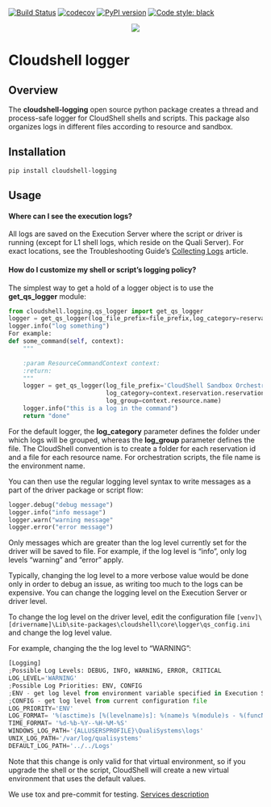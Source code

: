 [![Build Status](https://travis-ci.org/QualiSystems/cloudshell-logging.svg?branch=master)](https://travis-ci.org/QualiSystems/cloudshell-logging)
[![codecov](https://codecov.io/gh/QualiSystems/cloudshell-logging/branch/master/graph/badge.svg)](https://codecov.io/gh/QualiSystems/cloudshell-logging)
[![PyPI version](https://badge.fury.io/py/cloudshell-logging.svg)](https://badge.fury.io/py/cloudshell-logging)
[![Code style: black](https://img.shields.io/badge/code%20style-black-000000.svg)](https://github.com/python/black)

<p align="center">
<img src="https://github.com/QualiSystems/devguide_source/raw/master/logo.png"></img>
</p>

# Cloudshell logger

## Overview
The **cloudshell-logging** open source python package creates a thread and process-safe logger for CloudShell shells and scripts. This package also organizes logs in different files according to resource and sandbox. 
 
## Installation

`pip install cloudshell-logging`

## Usage

#### Where can I see the execution logs?
All logs are saved on the Execution Server where the script or driver is running (except for L1 shell logs, which reside on the Quali Server). For exact locations, see the Troubleshooting Guide’s [Collecting Logs](https://help.quali.com/doc/0.0/Troubleshooting/Content/Troubleshooting/Collecting-logs.htm) article.

#### How do I customize my shell or script’s logging policy?
The simplest way to get a hold of a logger object is to use the **get_qs_logger** module:

```python
from cloudshell.logging.qs_logger import get_qs_logger
logger = get_qs_logger(log_file_prefix=file_prefix,log_category=reservation_id,log_group=resource_name)
logger.info("log something")
For example:
def some_command(self, context):
    """

    :param ResourceCommandContext context:
    :return:
    """
    logger = get_qs_logger(log_file_prefix='CloudShell Sandbox Orchestration',
                           log_category=context.reservation.reservation_id,
                           log_group=context.resource.name)
    logger.info("this is a log in the command")
    return "done"
```

For the default logger, the **log_category** parameter defines the folder under which logs will be grouped, whereas the **log_group** parameter defines the file. The CloudShell convention is to create a folder for each reservation id and a file for each resource name. For orchestration scripts, the file name is the environment name.

You can then use the regular logging level syntax to write messages as a part of the driver package or script flow:
```python
logger.debug("debug message")
logger.info("info message")
logger.warn("warning message"
logger.error("error message")
```

Only messages which are greater than the log level currently set for the driver will be saved to file. For example, if the log level is “info”, only log levels “warning” and “error” apply.

Typically, changing the log level to a more verbose value would be done only in order to debug an issue, as writing too much to the logs can be expensive. You can change the logging level on the Execution Server or driver level.

To change the log level on the driver level, edit the configuration file `[venv]\[drivername]\Lib\site-packages\cloudshell\core\logger\qs_config.ini` and change the log level value.

For example, changing the the log level to “WARNING”:
```python
[Logging]
;Possible Log Levels: DEBUG, INFO, WARNING, ERROR, CRITICAL
LOG_LEVEL='WARNING'
;Possible Log Priorities: ENV, CONFIG
;ENV - get log level from environment variable specified in Execution Server customer.config
;CONFIG - get log level from current configuration file
LOG_PRIORITY='ENV'
LOG_FORMAT= '%(asctime)s [%(levelname)s]: %(name)s %(module)s - %(funcName)-20s %(message)s'
TIME_FORMAT= '%d-%b-%Y--%H-%M-%S'
WINDOWS_LOG_PATH='{ALLUSERSPROFILE}\QualiSystems\logs'
UNIX_LOG_PATH='/var/log/qualisystems'
DEFAULT_LOG_PATH='../../Logs'
```
Note that this change is only valid for that virtual environment, so if you upgrade the shell or the script, CloudShell will create a new virtual environment that uses the default values.
 

We use tox and pre-commit for testing. [Services description](https://github.com/QualiSystems/cloudshell-package-repo-template#description-of-services)
